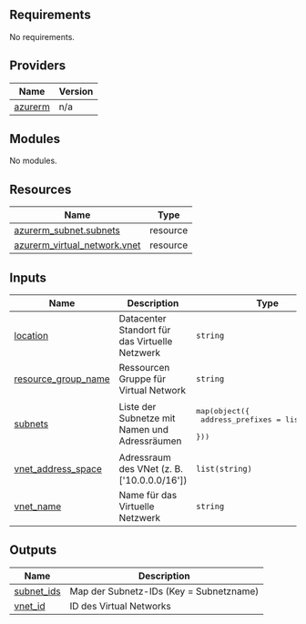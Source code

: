 <!-- BEGIN_TF_DOCS -->
## Requirements

No requirements.

## Providers

| Name | Version |
|------|---------|
| <a name="provider_azurerm"></a> [azurerm](#provider\_azurerm) | n/a |

## Modules

No modules.

## Resources

| Name | Type |
|------|------|
| [azurerm_subnet.subnets](https://registry.terraform.io/providers/hashicorp/azurerm/latest/docs/resources/subnet) | resource |
| [azurerm_virtual_network.vnet](https://registry.terraform.io/providers/hashicorp/azurerm/latest/docs/resources/virtual_network) | resource |

## Inputs

| Name | Description | Type | Default | Required |
|------|-------------|------|---------|:--------:|
| <a name="input_location"></a> [location](#input\_location) | Datacenter Standort für das Virtuelle Netzwerk | `string` | n/a | yes |
| <a name="input_resource_group_name"></a> [resource\_group\_name](#input\_resource\_group\_name) | Ressourcen Gruppe für Virtual Network | `string` | n/a | yes |
| <a name="input_subnets"></a> [subnets](#input\_subnets) | Liste der Subnetze mit Namen und Adressräumen | <pre>map(object({<br/>    address_prefixes = list(string)<br/>  }))</pre> | `{}` | no |
| <a name="input_vnet_address_space"></a> [vnet\_address\_space](#input\_vnet\_address\_space) | Adressraum des VNet (z. B. ['10.0.0.0/16']) | `list(string)` | n/a | yes |
| <a name="input_vnet_name"></a> [vnet\_name](#input\_vnet\_name) | Name für das Virtuelle Netzwerk | `string` | n/a | yes |

## Outputs

| Name | Description |
|------|-------------|
| <a name="output_subnet_ids"></a> [subnet\_ids](#output\_subnet\_ids) | Map der Subnetz-IDs (Key = Subnetzname) |
| <a name="output_vnet_id"></a> [vnet\_id](#output\_vnet\_id) | ID des Virtual Networks |
<!-- END_TF_DOCS -->